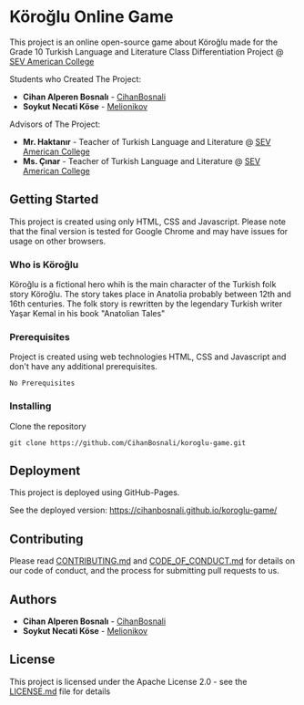 # Köroğlu Online Game

This project is an online open-source game about Köroğlu made for the Grade 10 Turkish Language and Literature Class Differentiation Project @ [SEV American College](https://www.sevkoleji.k12.tr/en/)

Students who Created The Project:
* **Cihan Alperen Bosnalı** - [CihanBosnali](https://github.com/CihanBosnali)
* **Soykut Necati Köse** - [Melionikov](https://github.com/Melionikov)

Advisors of The Project:
* **Mr. Haktanır** - Teacher of Turkish Language and Literature @ [SEV American College](https://www.sevkoleji.k12.tr/en/)
* **Ms. Çınar** - Teacher of Turkish Language and Literature @ [SEV American College](https://www.sevkoleji.k12.tr/en/)

## Getting Started
This project is created using only HTML, CSS and Javascript. Please note that the final version is tested for Google Chrome and may have issues for usage on other browsers.

### Who is Köroğlu
Köroğlu is a fictional hero whih is the main character of the Turkish folk story Köroğlu. The story takes place in Anatolia probably between 12th and 16th centuries. The folk story is rewritten by the legendary Turkish writer Yaşar Kemal in his book "Anatolian Tales"
  
### Prerequisites
  Project is created using web technologies HTML, CSS and Javascript and don't have any additional prerequisites.
  
  ```No Prerequisites```
  
### Installing
  Clone the repository
  
  ```git clone https://github.com/CihanBosnali/koroglu-game.git```
  
## Deployment
  This project is deployed using GitHub-Pages.
  
  See the deployed version: https://cihanbosnali.github.io/koroglu-game/

## Contributing

Please read [CONTRIBUTING.md](https://github.com/CihanBosnali/koroglu-game/blob/master/CONTRIBUTING.md) and [CODE_OF_CONDUCT.md](https://github.com/CihanBosnali/koroglu-game/blob/master/CODE_OF_CONDUCT.md) for details on our code of conduct, and the process for submitting pull requests to us.

## Authors

* **Cihan Alperen Bosnalı** - [CihanBosnali](https://github.com/CihanBosnali)
* **Soykut Necati Köse** - [Melionikov](https://github.com/Melionikov)

## License

This project is licensed under the Apache License 2.0 - see the [LICENSE.md](https://github.com/CihanBosnali/koroglu-game/blob/master/LICENSE) file for details
